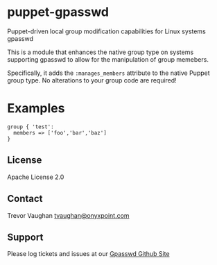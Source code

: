 puppet-gpasswd
==============

Puppet-driven local group modification capabilities for Linux systems
gpasswd

This is a module that enhances the native group type on systems
supporting gpasswd to allow for the manipulation of group memebers.

Specifically, it adds the `:manages_members` attribute to the native
Puppet group type. No alterations to your group code are required!

Examples
========

```puppet
group { 'test':
  members => ['foo','bar','baz']
}
```

License
-------

Apache License 2.0

Contact
-------

Trevor Vaughan <tvaughan@onyxpoint.com>

Support
-------

Please log tickets and issues at our [Gpasswd Github Site](https://github.com/onyxpoint/puppet-gpasswd/issues)
